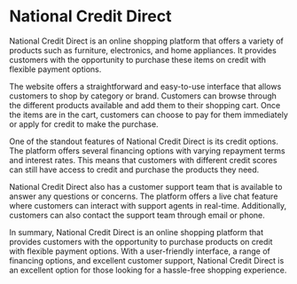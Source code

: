 # National Credit Direct
National Credit Direct is an online shopping platform that offers a variety of products such as furniture, electronics, and home appliances. It provides customers with the opportunity to purchase these items on credit with flexible payment options.

The website offers a straightforward and easy-to-use interface that allows customers to shop by category or brand. Customers can browse through the different products available and add them to their shopping cart. Once the items are in the cart, customers can choose to pay for them immediately or apply for credit to make the purchase.

One of the standout features of National Credit Direct is its credit options. The platform offers several financing options with varying repayment terms and interest rates. This means that customers with different credit scores can still have access to credit and purchase the products they need.

National Credit Direct also has a customer support team that is available to answer any questions or concerns. The platform offers a live chat feature where customers can interact with support agents in real-time. Additionally, customers can also contact the support team through email or phone.

In summary, National Credit Direct is an online shopping platform that provides customers with the opportunity to purchase products on credit with flexible payment options. With a user-friendly interface, a range of financing options, and excellent customer support, National Credit Direct is an excellent option for those looking for a hassle-free shopping experience.
